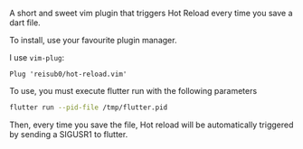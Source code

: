 A short and sweet vim plugin that triggers Hot Reload every time you save a dart file.

To install, use your favourite plugin manager.

I use `vim-plug`:
```vim
Plug 'reisub0/hot-reload.vim'
```

To use, you must execute flutter run with the following parameters

```bash
flutter run --pid-file /tmp/flutter.pid
```

Then, every time you save the file, Hot reload will be automatically triggered by sending a SIGUSR1 to flutter.
